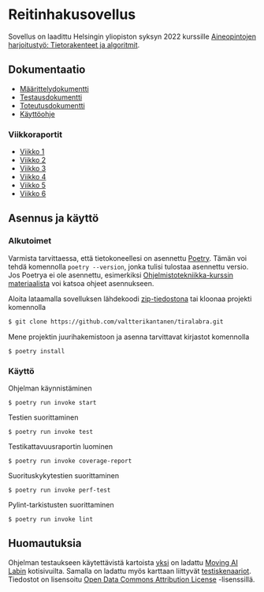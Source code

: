 # Reitinhakusovellus

Sovellus on laadittu Helsingin yliopiston syksyn 2022 kurssille [Aineopintojen harjoitustyö: Tietorakenteet ja algoritmit](https://tiralabra.github.io/2022_p1/).

## Dokumentaatio

* [Määrittelydokumentti](https://github.com/valtterikantanen/tiralabra/blob/master/dokumentaatio/maarittelydokumentti.md)
* [Testausdokumentti](https://github.com/valtterikantanen/tiralabra/blob/master/dokumentaatio/testausdokumentti.md)
* [Toteutusdokumentti](https://github.com/valtterikantanen/tiralabra/blob/master/dokumentaatio/toteutusdokumentti.md)
* [Käyttöohje](https://github.com/valtterikantanen/tiralabra/blob/master/dokumentaatio/kayttoohje.md)

### Viikkoraportit

* [Viikko 1](https://github.com/valtterikantanen/tiralabra/blob/master/dokumentaatio/viikkoraportit/viikkoraportti1.md)
* [Viikko 2](https://github.com/valtterikantanen/tiralabra/blob/master/dokumentaatio/viikkoraportit/viikkoraportti2.md)
* [Viikko 3](https://github.com/valtterikantanen/tiralabra/blob/master/dokumentaatio/viikkoraportit/viikkoraportti3.md)
* [Viikko 4](https://github.com/valtterikantanen/tiralabra/blob/master/dokumentaatio/viikkoraportit/viikkoraportti4.md)
* [Viikko 5](https://github.com/valtterikantanen/tiralabra/blob/master/dokumentaatio/viikkoraportit/viikkoraportti5.md)
* [Viikko 6](https://github.com/valtterikantanen/tiralabra/blob/master/dokumentaatio/viikkoraportit/viikkoraportti6.md)

## Asennus ja käyttö

### Alkutoimet

Varmista tarvittaessa, että tietokoneellesi on asennettu [Poetry](https://python-poetry.org/). Tämän voi tehdä komennolla `poetry --version`, jonka tulisi tulostaa asennettu versio. Jos Poetrya ei ole asennettu, esimerkiksi [Ohjelmistotekniikka-kurssin materiaalista](https://ohjelmistotekniikka-hy.github.io/python/viikko2#poetry-ja-riippuvuuksien-hallinta) voi katsoa ohjeet asennukseen.

Aloita lataamalla sovelluksen lähdekoodi [zip-tiedostona](https://github.com/valtterikantanen/tiralabra/releases/tag/loppupalautus) tai kloonaa projekti komennolla

```bash
$ git clone https://github.com/valtterikantanen/tiralabra.git
```
Mene projektin juurihakemistoon ja asenna tarvittavat kirjastot komennolla
```
$ poetry install
```

### Käyttö

Ohjelman käynnistäminen
```
$ poetry run invoke start
```
Testien suorittaminen
```
$ poetry run invoke test
```
Testikattavuusraportin luominen
```
$ poetry run invoke coverage-report
```
Suorituskykytestien suorittaminen
```
$ poetry run invoke perf-test
```
Pylint-tarkistusten suorittaminen
```
$ poetry run invoke lint
```

## Huomautuksia

Ohjelman testaukseen käytettävistä kartoista [yksi](https://github.com/valtterikantanen/tiralabra/blob/master/src/maps/Berlin_0_256.map) on ladattu [Moving AI Labin](https://www.movingai.com/benchmarks/index.html) kotisivuilta. Samalla on ladattu myös karttaan liittyvät [testiskenaariot](https://github.com/valtterikantanen/tiralabra/blob/master/src/maps/Berlin_0_256.map.scen). Tiedostot on lisensoitu [Open Data Commons Attribution License](https://opendatacommons.org/licenses/by/1-0/) -lisenssillä.